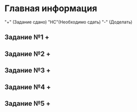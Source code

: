 # Главная информация
"+" (Задание сдано)
"НС"(Необходимо сдать)
"-"  (Доделать)

## Задание №1 +
## Задание №2 +
## Задание №3 +
## Задание №4 +
## Задание №5 +
